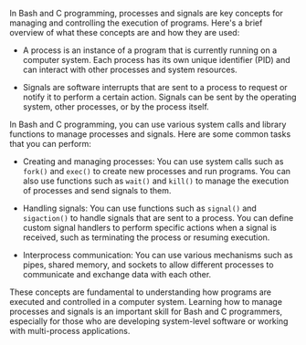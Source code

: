 In Bash and C programming, processes and signals are key concepts for managing and controlling the execution of programs. Here's a brief overview of what these concepts are and how they are used:

- A process is an instance of a program that is currently running on a computer system. Each process has its own unique identifier (PID) and can interact with other processes and system resources.

- Signals are software interrupts that are sent to a process to request or notify it to perform a certain action. Signals can be sent by the operating system, other processes, or by the process itself.

In Bash and C programming, you can use various system calls and library functions to manage processes and signals. Here are some common tasks that you can perform:

- Creating and managing processes: You can use system calls such as `fork()` and `exec()` to create new processes and run programs. You can also use functions such as `wait()` and `kill()` to manage the execution of processes and send signals to them.

- Handling signals: You can use functions such as `signal()` and `sigaction()` to handle signals that are sent to a process. You can define custom signal handlers to perform specific actions when a signal is received, such as terminating the process or resuming execution.

- Interprocess communication: You can use various mechanisms such as pipes, shared memory, and sockets to allow different processes to communicate and exchange data with each other.

These concepts are fundamental to understanding how programs are executed and controlled in a computer system. Learning how to manage processes and signals is an important skill for Bash and C programmers, especially for those who are developing system-level software or working with multi-process applications.